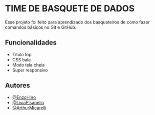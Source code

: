 # TIME DE BASQUETE DE DADOS

Esse projeto foi feito para aprendizado dos basqueteiros de como fazer comandos básicos no Git e GitHub.


## Funcionalidades

- Título top
- CSS bala
- Modo tela cheia
- Super responsivo


## Autores

- [@EnzoHino](https://www.github.com/EnzoHino)
- [@LiviaPisanello](https://www.github.com/LiviaPisanello)
- [@ArthurMicarelli](https://www.github.com/ArthurMicarelli)

